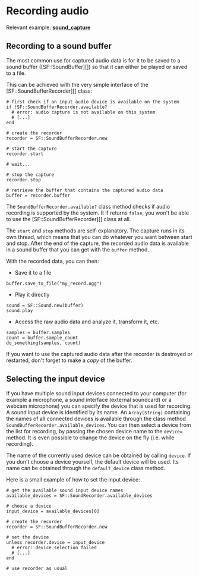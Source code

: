 # Recording audio

Relevant example: **[sound_capture](https://github.com/oprypin/crsfml/tree/master/examples/sound_capture.cr)**

## Recording to a sound buffer

The most common use for captured audio data is for it to be saved to a sound buffer ([SF::SoundBuffer][]) so that it can either be played or saved to a file.

This can be achieved with the very simple interface of the [SF::SoundBufferRecorder][] class:

```crystal
# first check if an input audio device is available on the system
if !SF::SoundBufferRecorder.available?
  # error: audio capture is not available on this system
  # [...]
end

# create the recorder
recorder = SF::SoundBufferRecorder.new

# start the capture
recorder.start

# wait...

# stop the capture
recorder.stop

# retrieve the buffer that contains the captured audio data
buffer = recorder.buffer
```

The `SoundBufferRecorder.available?` class method checks if audio recording is supported by the system. It if returns `false`, you won't be able to use the [SF::SoundBufferRecorder][] class at all.

The `start` and `stop` methods are self-explanatory. The capture runs in its own thread, which means that you can do whatever you want between start and stop. After the end of the capture, the recorded audio data is available in a sound buffer that you can get with the `buffer` method.

With the recorded data, you can then:

* Save it to a file

```crystal
buffer.save_to_file("my_record.ogg")
```

* Play it directly

```crystal
sound = SF::Sound.new(buffer)
sound.play
```

* Access the raw audio data and analyze it, transform it, etc.

```crystal
samples = buffer.samples
count = buffer.sample_count
do_something(samples, count)
```

If you want to use the captured audio data after the recorder is destroyed or restarted, don't forget to make a *copy* of the buffer.

## Selecting the input device

If you have multiple sound input devices connected to your computer (for example a microphone, a sound interface (external soundcard) or a webcam microphone) you can specify the device that is used for recording. A sound input device is identified by its name. An `Array(String)` containing the names of all connected devices is available through the class method `SoundBufferRecorder.available_devices`. You can then select a device from the list for recording, by passing the chosen device name to the `device=` method. It is even possible to change the device on the fly (i.e. while recording).

The name of the currently used device can be obtained by calling `device`. If you don't choose a device yourself, the default device will be used. Its name can be obtained through the `default_device` class method.

Here is a small example of how to set the input device:

```crystal
# get the available sound input device names
available_devices = SF::SoundRecorder.available_devices

# choose a device
input_device = available_devices[0]

# create the recorder
recorder = SF::SoundBufferRecorder.new

# set the device
unless recorder.device = input_device
  # error: device selection failed
  # [...]
end

# use recorder as usual
```

<!--

## Custom recording

If storing the captured data in a sound buffer is not what you want, you can write your own recorder. Doing so will allow you to process the audio data while it is captured, (almost) directly from the recording device. This way you can, for example, stream the captured audio over the network, perform real-time analysis on it, etc.

To write your own recorder, you must inherit from the [SF::SoundRecorder][] abstract base class. In fact, [SF::SoundBufferRecorder][] is just a built-in specialization of this class.

You only have a single virtual function to override in your derived class: `onProcessSamples`. It is called every time a new chunk of audio samples is captured, so this is where you implement your specific stuff.

Audio samples are provided to the `onProcessSamples` function every 100 ms. This is currently hard-coded into SFML and you can't change that (unless you modify SFML itself). This may change in the future.

There are also two additional virtual functions that you can optionally override: `onStart` and `onStop`. They are called when the capture starts/stops respectively. They are useful for initialization/cleanup tasks.

Here is the skeleton of a complete derived class:

```crystal
class MyRecorder < SF::SoundRecorder
  def on_start # optional
    # initialize whatever has to be done before the capture starts
    # [...]

    # return true to start the capture, or false to cancel it
    true
  end

  def on_process_samples(samples, sample_count)
    # do something useful with the new chunk of samples
    # [...]

    # return true to continue the capture, or false to stop it
    true
  end

  def on_stop # optional
    # clean up whatever has to be done after the capture is finished
    # [...]
  end
end
```

The `available?`/`start`/`stop` functions are defined in the [SF::SoundRecorder][] base, and thus inherited in every derived classes. This means that you can use any recorder class exactly the same way as the [SF::SoundBufferRecorder][] class above.

```crystal
unless MyRecorder.available?
  # error...
end

recorder = MyRecorder.new
recorder.start
# [...]
recorder.stop
```

## Threading issues

Since recording is done in a separate thread, it is important to know what exactly happens, and where.

`on_start` will be called directly by the `start` function, so it is executed in the same thread that called it. However, `on_process_sample` and `on_stop` will always be called from the internal recording thread that SFML creates.

If your recorder uses data that may be accessed *concurrently* in both the caller thread and in the recording thread, you have to protect it (with a mutex for example) in order to avoid concurrent access, which may cause undefined behavior -- corrupt data being recorded, crashes, etc.

If you're not familiar enough with threading, you can refer to the [corresponding tutorial](../system/thread.md "Threading tutorial") for more information.

-->
